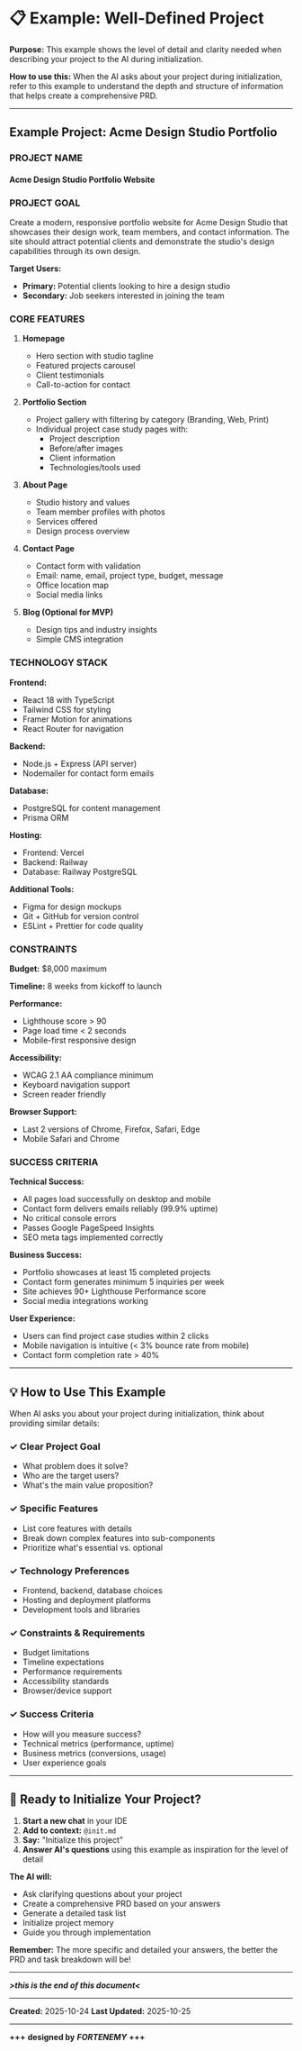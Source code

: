 # 📋 Example: Well-Defined Project

**Purpose:** This example shows the level of detail and clarity needed when describing your project to the AI during initialization.

**How to use this:** When the AI asks about your project during initialization, refer to this example to understand the depth and structure of information that helps create a comprehensive PRD.

---

## Example Project: Acme Design Studio Portfolio

### PROJECT NAME

#### **Acme Design Studio Portfolio Website**

### PROJECT GOAL

Create a modern, responsive portfolio website for Acme Design Studio that showcases their design work, team members, and contact information. The site should attract potential clients and demonstrate the studio's design capabilities through its own design.

**Target Users:**

- **Primary:** Potential clients looking to hire a design studio
- **Secondary:** Job seekers interested in joining the team

### CORE FEATURES

1. **Homepage**
   - Hero section with studio tagline
   - Featured projects carousel
   - Client testimonials
   - Call-to-action for contact

2. **Portfolio Section**
   - Project gallery with filtering by category (Branding, Web, Print)
   - Individual project case study pages with:
     - Project description
     - Before/after images
     - Client information
     - Technologies/tools used

3. **About Page**
   - Studio history and values
   - Team member profiles with photos
   - Services offered
   - Design process overview

4. **Contact Page**
   - Contact form with validation
   - Email: name, email, project type, budget, message
   - Office location map
   - Social media links

5. **Blog (Optional for MVP)**
   - Design tips and industry insights
   - Simple CMS integration

### TECHNOLOGY STACK

**Frontend:**

- React 18 with TypeScript
- Tailwind CSS for styling
- Framer Motion for animations
- React Router for navigation

**Backend:**

- Node.js + Express (API server)
- Nodemailer for contact form emails

**Database:**

- PostgreSQL for content management
- Prisma ORM

**Hosting:**

- Frontend: Vercel
- Backend: Railway
- Database: Railway PostgreSQL

**Additional Tools:**

- Figma for design mockups
- Git + GitHub for version control
- ESLint + Prettier for code quality

### CONSTRAINTS

**Budget:** $8,000 maximum

**Timeline:** 8 weeks from kickoff to launch

**Performance:**

- Lighthouse score > 90
- Page load time < 2 seconds
- Mobile-first responsive design

**Accessibility:**

- WCAG 2.1 AA compliance minimum
- Keyboard navigation support
- Screen reader friendly

**Browser Support:**

- Last 2 versions of Chrome, Firefox, Safari, Edge
- Mobile Safari and Chrome

### SUCCESS CRITERIA

**Technical Success:**

- All pages load successfully on desktop and mobile
- Contact form delivers emails reliably (99.9% uptime)
- No critical console errors
- Passes Google PageSpeed Insights
- SEO meta tags implemented correctly

**Business Success:**

- Portfolio showcases at least 15 completed projects
- Contact form generates minimum 5 inquiries per week
- Site achieves 90+ Lighthouse Performance score
- Social media integrations working

**User Experience:**

- Users can find project case studies within 2 clicks
- Mobile navigation is intuitive (< 3% bounce rate from mobile)
- Contact form completion rate > 40%

---

## 💡 How to Use This Example

When AI asks you about your project during initialization, think about providing similar details:

### ✓ **Clear Project Goal**

- What problem does it solve?
- Who are the target users?
- What's the main value proposition?

### ✓ **Specific Features**

- List core features with details
- Break down complex features into sub-components
- Prioritize what's essential vs. optional

### ✓ **Technology Preferences**

- Frontend, backend, database choices
- Hosting and deployment platforms
- Development tools and libraries

### ✓ **Constraints & Requirements**

- Budget limitations
- Timeline expectations
- Performance requirements
- Accessibility standards
- Browser/device support

### ✓ **Success Criteria**

- How will you measure success?
- Technical metrics (performance, uptime)
- Business metrics (conversions, usage)
- User experience goals

---

## 🚀 Ready to Initialize Your Project?

1. **Start a new chat** in your IDE
2. **Add to context:** `@init.md`
3. **Say:** "Initialize this project"
4. **Answer AI's questions** using this example as inspiration for the level of detail

**The AI will:**

- Ask clarifying questions about your project
- Create a comprehensive PRD based on your answers
- Generate a detailed task list
- Initialize project memory
- Guide you through implementation

**Remember:** The more specific and detailed your answers, the better the PRD and task breakdown will be!

---
***>this is the end of this document<***

---
**Created:** 2025-10-24
**Last Updated:** 2025-10-25

---
**+++** **designed by** ***FORTENEMY*** **+++**

